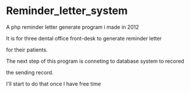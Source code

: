 Reminder_letter_system
======================

A php reminder letter generate program i made in 2012

It is for three dental office front-desk to generate reminder letter 

for their patients.



The next step of this program is conneting to database system to recored 

the sending record. 

I'll start to do that once I have free time


